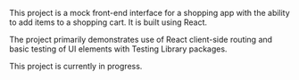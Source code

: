 This project is a mock front-end interface for a shopping app with the ability to add items to a shopping cart. It is built using React.

The project primarily demonstrates use of React client-side routing and basic testing of UI elements with Testing Library packages.

This project is currently in progress.
